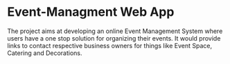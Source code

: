 # Event-Managment Web App

The project aims at developing an online Event Management System where users have a one stop solution for organizing their events. It would provide links to contact respective business owners for things like Event Space, Catering and Decorations.

